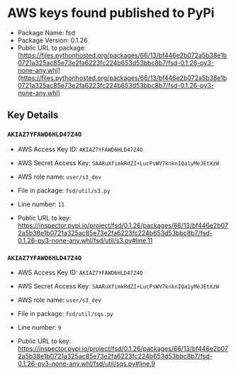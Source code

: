 # AWS keys found published to PyPi

* Package Name: fsd
* Package Version: 0.1.26
* Public URL to package: [https://files.pythonhosted.org/packages/66/13/bf446e2b072a5b38e1b0721a325ac85e73e2fa6223fc224b653d53bbc8b7/fsd-0.1.26-py3-none-any.whl](https://files.pythonhosted.org/packages/66/13/bf446e2b072a5b38e1b0721a325ac85e73e2fa6223fc224b653d53bbc8b7/fsd-0.1.26-py3-none-any.whl)

## Key Details

### `AKIAZ7YFAWD6HLD47Z4O`

* AWS Access Key ID: `AKIAZ7YFAWD6HLD47Z4O`
* AWS Secret Access Key: `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` 
* AWS role name: `user/s3_dev`
* File in package: `fsd/util/s3.py`
* Line number: `11`

* Public URL to key: https://inspector.pypi.io/project/fsd/0.1.26/packages/66/13/bf446e2b072a5b38e1b0721a325ac85e73e2fa6223fc224b653d53bbc8b7/fsd-0.1.26-py3-none-any.whl/fsd/util/s3.py#line.11



### `AKIAZ7YFAWD6HLD47Z4O`

* AWS Access Key ID: `AKIAZ7YFAWD6HLD47Z4O`
* AWS Secret Access Key: `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` 
* AWS role name: `user/s3_dev`
* File in package: `fsd/util/sqs.py`
* Line number: `9`

* Public URL to key: https://inspector.pypi.io/project/fsd/0.1.26/packages/66/13/bf446e2b072a5b38e1b0721a325ac85e73e2fa6223fc224b653d53bbc8b7/fsd-0.1.26-py3-none-any.whl/fsd/util/sqs.py#line.9


